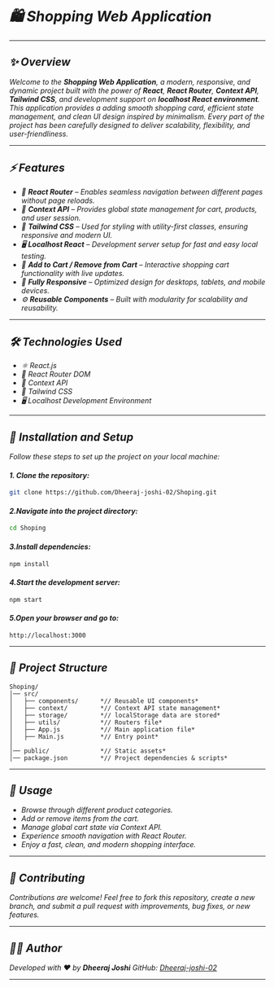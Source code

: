 # *🛍️ Shopping Web Application*

---

## *✨ Overview*

*Welcome to the **Shopping Web Application**, a modern, responsive, and dynamic project built with the power of **React**, **React Router**, **Context API**, **Tailwind CSS**, and development support on **localhost React environment**. This application provides a adding smooth shopping card, efficient state management, and clean UI design inspired by minimalism. Every part of the project has been carefully designed to deliver scalability, flexibility, and user-friendliness.*

---

## *⚡ Features*

- *📌 **React Router** – Enables seamless navigation between different pages without page reloads.*
- *🧠 **Context API** – Provides global state management for cart, products, and user session.*
- *🎨 **Tailwind CSS** – Used for styling with utility-first classes, ensuring responsive and modern UI.*
- *🖥️ **Localhost React** – Development server setup for fast and easy local testing.*
- *🛒 **Add to Cart / Remove from Cart** – Interactive shopping cart functionality with live updates.*
- *📱 **Fully Responsive** – Optimized design for desktops, tablets, and mobile devices.*
- *⚙️ **Reusable Components** – Built with modularity for scalability and reusability.*

---

## *🛠️ Technologies Used*

- *⚛️ React.js*
- *📍 React Router DOM*
- *🧩 Context API*
- *🎨 Tailwind CSS*
- *🖥️ Localhost Development Environment*

---

## *🚀 Installation and Setup*

*Follow these steps to set up the project on your local machine:*

#### *1. Clone the repository:*
   ```bash
   git clone https://github.com/Dheeraj-joshi-02/Shoping.git
   ````

#### *2.Navigate into the project directory:*

   ```bash
   cd Shoping
   ```

#### *3.Install dependencies:*

   ```bash
   npm install
   ```

#### *4.Start the development server:*

   ```bash
   npm start
   ```

#### *5.Open your browser and go to:*

   ```
   http://localhost:3000
   ```

---

## *📂 Project Structure*

```
Shoping/
│── src/
│   ├── components/      *// Reusable UI components*
│   ├── context/         *// Context API state management*
│   ├── storage/         *// localStorage data are stored*
│   ├── utils/           *// Routers file*
│   ├── App.js           *// Main application file*
│   ├── Main.js          *// Entry point*
│
│── public/              *// Static assets*
│── package.json         *// Project dependencies & scripts*
```

---

## *🎯 Usage*

* *Browse through different product categories.*
* *Add or remove items from the cart.*
* *Manage global cart state via Context API.*
* *Experience smooth navigation with React Router.*
* *Enjoy a fast, clean, and modern shopping interface.*

---

## *🤝 Contributing*

*Contributions are welcome! Feel free to fork this repository, create a new branch, and submit a pull request with improvements, bug fixes, or new features.*

---

## *👨‍💻 Author*

*Developed with ❤️ by **Dheeraj Joshi***
*GitHub: [Dheeraj-joshi-02](https://github.com/Dheeraj-joshi-02)*

---
